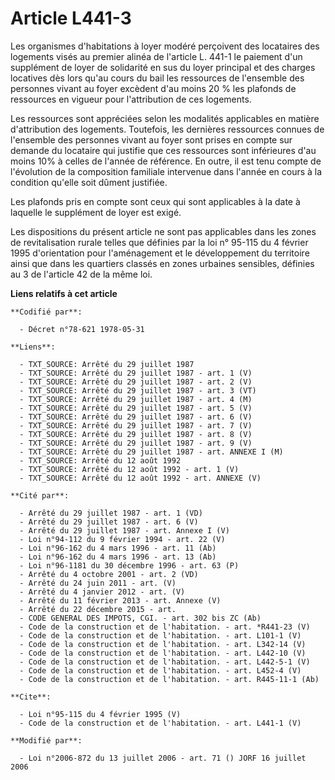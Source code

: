 # Article L441-3

Les organismes d'habitations à loyer modéré perçoivent des locataires des logements visés au premier alinéa de l'article L.
441-1 le paiement d'un supplément de loyer de solidarité en sus du loyer principal et des charges locatives dès lors qu'au
cours du bail les ressources de l'ensemble des personnes vivant au foyer excèdent d'au moins 20 % les plafonds de ressources
en vigueur pour l'attribution de ces logements. 

Les ressources sont appréciées selon les modalités applicables en matière d'attribution des logements. Toutefois, les
dernières ressources connues de l'ensemble des personnes vivant au foyer sont prises en compte sur demande du locataire qui
justifie que ces ressources sont inférieures d'au moins 10% à celles de l'année de référence. En outre, il est tenu compte de
l'évolution de la composition familiale intervenue dans l'année en cours à la condition qu'elle soit dûment justifiée. 

Les plafonds pris en compte sont ceux qui sont applicables à la date à laquelle le supplément de loyer est exigé. 

Les dispositions du présent article ne sont pas applicables dans les zones de revitalisation rurale telles que définies par
la loi n° 95-115 du 4 février 1995 d'orientation pour l'aménagement et le développement du territoire ainsi que dans les
quartiers classés en zones urbaines sensibles, définies au 3 de l'article 42 de la même loi.

**Liens relatifs à cet article**

	**Codifié par**:

	  - Décret n°78-621 1978-05-31

	**Liens**:

	  - TXT_SOURCE: Arrêté du 29 juillet 1987
	  - TXT_SOURCE: Arrêté du 29 juillet 1987 - art. 1 (V)
	  - TXT_SOURCE: Arrêté du 29 juillet 1987 - art. 2 (V)
	  - TXT_SOURCE: Arrêté du 29 juillet 1987 - art. 3 (VT)
	  - TXT_SOURCE: Arrêté du 29 juillet 1987 - art. 4 (M)
	  - TXT_SOURCE: Arrêté du 29 juillet 1987 - art. 5 (V)
	  - TXT_SOURCE: Arrêté du 29 juillet 1987 - art. 6 (V)
	  - TXT_SOURCE: Arrêté du 29 juillet 1987 - art. 7 (V)
	  - TXT_SOURCE: Arrêté du 29 juillet 1987 - art. 8 (V)
	  - TXT_SOURCE: Arrêté du 29 juillet 1987 - art. 9 (V)
	  - TXT_SOURCE: Arrêté du 29 juillet 1987 - art. ANNEXE I (M)
	  - TXT_SOURCE: Arrêté du 12 août 1992
	  - TXT_SOURCE: Arrêté du 12 août 1992 - art. 1 (V)
	  - TXT_SOURCE: Arrêté du 12 août 1992 - art. ANNEXE (V)

	**Cité par**:

	  - Arrêté du 29 juillet 1987 - art. 1 (VD)
	  - Arrêté du 29 juillet 1987 - art. 6 (V)
	  - Arrêté du 29 juillet 1987 - art. Annexe I (V)
	  - Loi n°94-112 du 9 février 1994 - art. 22 (V)
	  - Loi n°96-162 du 4 mars 1996 - art. 11 (Ab)
	  - Loi n°96-162 du 4 mars 1996 - art. 13 (Ab)
	  - Loi n°96-1181 du 30 décembre 1996 - art. 63 (P)
	  - Arrêté du 4 octobre 2001 - art. 2 (VD)
	  - Arrêté du 24 juin 2011 - art. (V)
	  - Arrêté du 4 janvier 2012 - art. (V)
	  - Arrêté du 11 février 2013 - art. Annexe (V)
	  - Arrêté du 22 décembre 2015 - art.
	  - CODE GENERAL DES IMPOTS, CGI. - art. 302 bis ZC (Ab)
	  - Code de la construction et de l'habitation. - art. *R441-23 (V)
	  - Code de la construction et de l'habitation. - art. L101-1 (V)
	  - Code de la construction et de l'habitation. - art. L342-14 (V)
	  - Code de la construction et de l'habitation. - art. L442-10 (V)
	  - Code de la construction et de l'habitation. - art. L442-5-1 (V)
	  - Code de la construction et de l'habitation. - art. L452-4 (V)
	  - Code de la construction et de l'habitation. - art. R445-11-1 (Ab)

	**Cite**:

	  - Loi n°95-115 du 4 février 1995 (V)
	  - Code de la construction et de l'habitation. - art. L441-1 (V)

	**Modifié par**:

	  - Loi n°2006-872 du 13 juillet 2006 - art. 71 () JORF 16 juillet 2006
